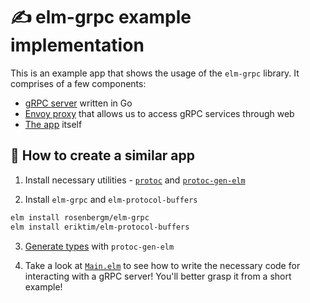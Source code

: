 # ✍️ elm-grpc example implementation

This is an example app that shows the usage of the `elm-grpc` library. It comprises of a few components:
- [gRPC server](server) written in Go
- [Envoy proxy](server/envoy.yaml) that allows us to access gRPC services through web
- [The app](client/src/Main.elm) itself

## 🍲 How to create a similar app

1. Install necessary utilities - [`protoc`](https://grpc.io/docs/protoc-installation/) and [`protoc-gen-elm`](https://github.com/andreasewering/protoc-gen-elm#installation)

2. Install `elm-grpc` and `elm-protocol-buffers`
```bash
elm install rosenbergm/elm-grpc
elm install eriktim/elm-protocol-buffers
```

3. [Generate types](https://github.com/andreasewering/protoc-gen-elm#installation) with `protoc-gen-elm`

4. Take a look at [`Main.elm`](client/src/Main.elm) to see how to write the necessary code for interacting with a gRPC server! You'll better grasp it from a short example!
